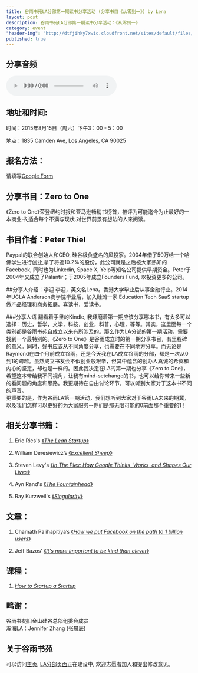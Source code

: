 ```yaml
---
title: 谷雨书苑LA分部第一期读书分享活动 (分享书目《从零到一》) by Lena
layout: post
description: 谷雨书苑LA分部第一期读书分享活动：《从零到一》
category: event
"header-img": "http://dtfjihky7xwic.cloudfront.net/sites/default/files/Activities/la-beauty-shot.jpg"
published: true
---
```





## 分享音频
<audio controls="controls">
  <source src="{{site.www-data-url}}/audio/la/2015-08-15-lena.mp3" type="audio/mpeg">
Your browser does not support the audio element.
</audio>

## 地址和时间:

时间：2015年8月15日（周六）下午3：00 - 5：00

地点：1835 Camden Ave, Los Angeles, CA 90025

## 报名方法：

请填写[Google Form](https://docs.google.com/forms/d/14suzNHWbPV_q1bsK_S8U6ugRTkmVgQF-W0EY8-2yW14/viewform)


## 分享书目：Zero to One

《Zero to One》荣登纽约时报和亚马逊畅销书榜首，被评为可能迄今为止最好的一本商业书,适合每个不满与现状.对世界前景有想法的人来阅读。

## 书目作者：Peter Thiel

Paypal的联合创始人和CEO, 硅谷极负盛名的风投家。2004年借了50万给一个哈佛学生进行创业,拿了将近10.2%的股份，此公司就是之后被大家熟知的Facebook, 同时也为Linkedin, Space X, Yelp等知名公司提供早期资金。Peter于2004年又成立了Palantir；于2005年成立Founders Fund, 以投资更多的公司。

##分享人介绍：李迎
李迎，英文名Lena。香港大学毕业后从事金融行业。2014年UCLA Anderson商学院毕业后，加入硅滩一家 Education Tech SaaS startup做产品经理和商务拓展。喜读书，爱读书。

###分享人语
翻看着手里的Kindle, 我琢磨着第一期应该分享哪本书，有太多可以选择：历史，哲学，文学，科技，创业，科普，心理，等等。其实，这里面每一个类别都是谷雨书苑自成立以来有所涉及的。那么作为LA分部的第一期活动，需要找到一个最特别的。《Zero to One》是谷雨成立时的第一期分享书目，有里程碑的意义。同时，好书应该从不同角度分享，也需要在不同地方分享。而无论是Raymond在四个月前成立谷雨，还是今天我在LA成立谷雨的分部，都是一次从0到1的跨越。虽然成立书友会不似创业般艰辛，但其中蕴含的创办人真诚的希冀和内心的坚定，却也是一样的。因此我决定在LA的第一期也分享《Zero to One》，希望这本带给我不同视角，让我有mind-setchange的书，也可以给你带来一些新的看问题的角度和思路。我更期待在自由讨论环节，可以听到大家对于这本书不同的声音。  
更重要的是，作为谷雨LA第一期活动，我们想听到大家对于谷雨LA未来的期冀，以及我们怎样可以更好的为大家服务--你们是那无限可能的0前面那个重要的1！

## 相关分享书籍：
1. Eric Ries's [《*The Lean Startup*》](http://theleanstartup.com/)

2. William Deresiewicz’s [《*Excellent Sheep*》](http://www.amazon.com/Excellent-Sheep-Miseducation-American-Meaningful/dp/1476702721)

3. Steven Levy's [《*In The Plex: How Google Thinks, Works, and Shapes Our Lives*》](http://www.amazon.com/In-The-Plex-Google-Thinks/dp/1416596585)

4. Ayn Rand's [《*The Fountainhead*》](http://www.amazon.com/The-Fountainhead-Ayn-Rand/dp/0451191153)

5. Ray Kurzweil's [《*Singularity*》](http://www.singularity.com/)

## 文章：
1. Chamath Palihapitiya’s [《*How we put Facebook on the path to 1 billion users*》](http://genius.com/Chamath-palihapitiya-how-we-put-facebook-on-the-path-to-1-billion-users-annotated)

2. Jeff Bazos' [《*It's more important to be kind than clever*》](https://hbr.org/2012/08/its-more-important-to-be-kind/)

## 课程：
1. [*How to Startup a Startup*](http://startupclass.samaltman.com/)

## 鸣谢：

谷雨书苑旧金山硅谷总部组委会成员  
瀚海LA：Jennifer Zhang (张晨辰)

## 关于谷雨书苑

可以访问[主页](http://www.valleyrain.org), [LA分部页面](http://www.valleyrain.org/la)正在建设中, 欢迎志愿者加入和提出修改意见。
